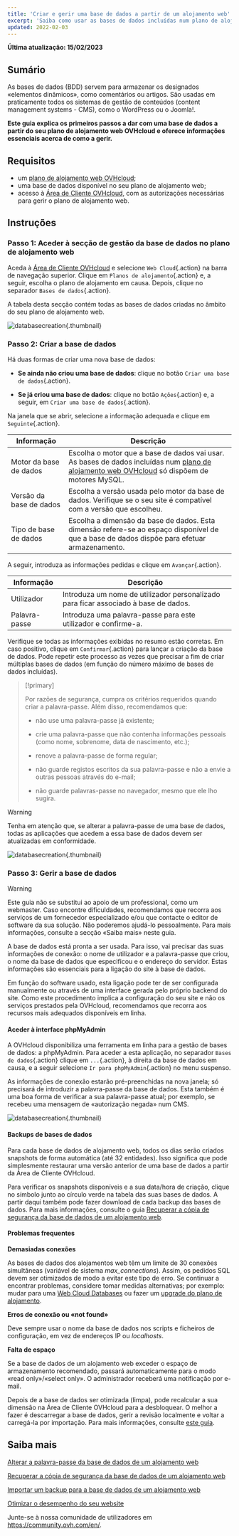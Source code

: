 ```yaml
---
title: 'Criar e gerir uma base de dados a partir de um alojamento web'
excerpt: 'Saiba como usar as bases de dados incluídas num plano de alojamento web OVHcloud'
updated: 2022-02-03
---
```


**Última atualização: 15/02/2023**

## Sumário

As bases de dados (BDD) servem para armazenar os designados «elementos dinâmicos», como comentários ou artigos. São usadas em praticamente todos os sistemas de gestão de conteúdos (content management systems - CMS), como o WordPress ou o Joomla!.

**Este guia explica os primeiros passos a dar com uma base de dados a partir do seu plano de alojamento web OVHcloud e oferece informações essenciais acerca de como a gerir.**

## Requisitos

- um [plano de alojamento web OVHcloud](https://www.ovhcloud.com/pt/web-hosting/);
- uma base de dados disponível no seu plano de alojamento web;
- acesso à [Área de Cliente OVHcloud](https://www.ovh.com/auth/?action=gotomanager&from=https://www.ovh.pt/&ovhSubsidiary=pt), com as autorizações necessárias para gerir o plano de alojamento web. 

## Instruções

### Passo 1: Aceder à secção de gestão da base de dados no plano de alojamento web

Aceda à [Área de Cliente OVHcloud](https://www.ovh.com/auth/?action=gotomanager&from=https://www.ovh.pt/&ovhSubsidiary=pt) e selecione `Web Cloud`{.action} na barra de navegação superior. Clique em `Planos de alojamento`{.action} e, a seguir, escolha o plano de alojamento em causa. Depois, clique no separador `Bases de dados`{.action}.

A tabela desta secção contém todas as bases de dados criadas no âmbito do seu plano de alojamento web.

![databasecreation](images/database-creation-step1.png){.thumbnail}

### Passo 2: Criar a base de dados

Há duas formas de criar uma nova base de dados:

- **Se ainda não criou uma base de dados**\: clique no botão  `Criar uma base de dados`{.action}.

- **Se já criou uma base de dados**\: clique no botão `Ações`{.action} e, a seguir, em `Criar uma base de dados`{.action}.

Na janela que se abrir, selecione a informação adequada e clique em `Seguinte`{.action}.

|Informação|Descrição|  
|---|---|  
|Motor da base de dados|Escolha o motor que a base de dados vai usar. As bases de dados incluídas num [plano de alojamento web OVHcloud](https://www.ovhcloud.com/pt/web-hosting/) só dispõem de motores MySQL.|  
|Versão da base de dados|Escolha a versão usada pelo motor da base de dados. Verifique se o seu site é compatível com a versão que escolheu. |  
|Tipo de base de dados|Escolha a dimensão da base de dados. Esta dimensão refere-se ao espaço disponível de que a base de dados dispõe para efetuar armazenamento. |   

A seguir, introduza as informações pedidas e clique em `Avançar`{.action}.

|Informação|Descrição|   
|---|---|   
|Utilizador|Introduza um nome de utilizador personalizado para ficar associado à base de dados.|   
|Palavra-passe|Introduza uma palavra-passe para este utilizador e confirme-a.|   

Verifique se todas as informações exibidas no resumo estão corretas. Em caso positivo, clique em `Confirmar`{.action} para lançar a criação da base de dados. Pode repetir este processo as vezes que precisar a fim de criar múltiplas bases de dados (em função do número máximo de bases de dados incluídas).

> [!primary]
>
> Por razões de segurança, cumpra os critérios requeridos quando criar a palavra-passe. Além disso, recomendamos que:
>
> - não use uma palavra-passe já existente;
>
> - crie uma palavra-passe que não contenha informações pessoais (como nome, sobrenome, data de nascimento, etc.);
>
> - renove a palavra-passe de forma regular;
>
> - não guarde registos escritos da sua palavra-passe e não a envie a outras pessoas através do e-mail;
>
> - não guarde palavras-passe no navegador, mesmo que ele lho sugira.
>

> [!warning]
>Tenha em atenção que, se alterar a palavra-passe de uma base de dados, todas as aplicações que acedem a essa base de dados devem ser atualizadas em conformidade.
>


![databasecreation](images/database-creation-step2.png){.thumbnail}

### Passo 3: Gerir a base de dados

> [!warning]
>Este guia não se substitui ao apoio de um professional, como um webmaster. Caso encontre dificuldades, recomendamos que recorra aos serviços de um fornecedor especializado e/ou que contacte o editor de software da sua solução. Não poderemos ajudá-lo pessoalmente. Para mais informações, consulte a secção «Saiba mais» neste guia.
>

A base de dados está pronta a ser usada. Para isso, vai precisar das suas informações de conexão: o nome de utilizador e a palavra-passe que criou, o nome da base de dados que especificou e o endereço do servidor. Estas informações são essenciais para a ligação do site à base de dados.

Em função do software usado, esta ligação pode ter de ser configurada manualmente ou através de uma interface gerada pelo próprio backend do site. Como este procedimento implica a configuração do seu site e não os serviços prestados pela OVHcloud, recomendamos que recorra aos recursos mais adequados disponíveis em linha. 

#### Aceder à interface phpMyAdmin

A OVHcloud disponibiliza uma ferramenta em linha para a gestão de bases de dados: a phpMyAdmin. Para aceder a esta aplicação, no separador `Bases de dados`{.action} clique em `...`{.action}, à direita da base de dados em causa, e a seguir selecione `Ir para phpMyAdmin`{.action} no menu suspenso.

As informações de conexão estarão pré-preenchidas na nova janela; só precisará de introduzir a palavra-passe da base de dados. Esta também é uma boa forma de verificar a sua palavra-passe atual; por exemplo, se recebeu uma mensagem de «autorização negada» num CMS.

![databasecreation](images/database-creation-step3.png){.thumbnail}


#### Backups de bases de dados

Para cada base de dados de alojamento web, todos os dias serão criados snapshots de forma automática (até 32 entidades). Isso significa que pode simplesmente restaurar uma versão anterior de uma base de dados a partir da Área de Cliente OVHcloud. 

Para verificar os snapshots disponíveis e a sua data/hora de criação, clique no símbolo junto ao círculo verde na tabela das suas bases de dados. A partir daqui também pode fazer download de cada backup das bases de dados. Para mais informações, consulte o guia [Recuperar a cópia de segurança da base de dados de um alojamento web](/pages/web_cloud/web_hosting/sql_database_export).

#### Problemas frequentes

**Demasiadas conexões**

As bases de dados dos alojamentos web têm um limite de 30 conexões simultâneas (variável de sistema *max_connections*). Assim, os pedidos SQL devem ser otimizados de modo a evitar este tipo de erro. Se continuar a encontrar problemas, considere tomar medidas alternativas; por exemplo: mudar para uma  [Web Cloud Databases](https://www.ovh.pt/cloud/cloud-databases/) ou fazer um [upgrade do plano de alojamento](https://www.ovhcloud.com/pt/web-hosting/uc-best-web-hosting/). 

**Erros de conexão ou «not found»**

Deve sempre usar o nome da base de dados nos scripts e ficheiros de configuração, em vez de endereços IP ou _localhosts_.

**Falta de espaço**

Se a base de dados de um alojamento web exceder o espaço de armazenamento recomendado, passará automaticamente para o modo «read only»/«select only». O administrador receberá uma notificação por e-mail.

Depois de a base de dados ser otimizada (limpa), pode recalcular a sua dimensão na Área de Cliente OVHcloud para a desbloquear. O melhor a fazer é descarregar a base de dados, gerir a revisão localmente e voltar a carregá-la por importação. Para mais informações, consulte [este guia](/pages/web_cloud/web_hosting/optimise_your_website_performance#passo-7-otimizar-a-sua-base-de-dados).


## Saiba mais

[Alterar a palavra-passe da base de dados de um alojamento web](/pages/web_cloud/web_hosting/sql_change_password)

[Recuperar a cópia de segurança da base de dados de um alojamento web](/pages/web_cloud/web_hosting/sql_database_export)

[Importar um backup para a base de dados de um alojamento web](/pages/web_cloud/web_hosting/sql_importing_mysql_database)

[Otimizar o desempenho do seu website](/pages/web_cloud/web_hosting/optimise_your_website_performance)

Junte-se à nossa comunidade de utilizadores em <https://community.ovh.com/en/>.
